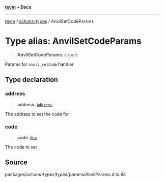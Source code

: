 [**tevm**](../../README.md) • **Docs**

***

[tevm](../../modules.md) / [actions-types](../README.md) / AnvilSetCodeParams

# Type alias: AnvilSetCodeParams

> **AnvilSetCodeParams**: `object`

Params for `anvil_setCode` handler

## Type declaration

### address

> **address**: [`Address`](Address.md)

The address to set the code for

### code

> **code**: [`Hex`](Hex.md)

The code to set

## Source

packages/actions-types/types/params/AnvilParams.d.ts:84
